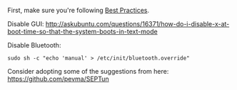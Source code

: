 First, make sure you're following [Best Practices](Best-Practices).

Disable GUI:
http://askubuntu.com/questions/16371/how-do-i-disable-x-at-boot-time-so-that-the-system-boots-in-text-mode

Disable Bluetooth:
```
sudo sh -c "echo 'manual' > /etc/init/bluetooth.override"
```

Consider adopting some of the suggestions from here:  
https://github.com/pevma/SEPTun